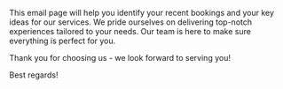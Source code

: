 This email page will help you identify your recent bookings and your key ideas for our services. We pride ourselves on delivering top-notch experiences tailored to your needs. Our team is here to make sure everything is perfect for you.

Thank you for choosing us - we look forward to serving you!

Best regards!
